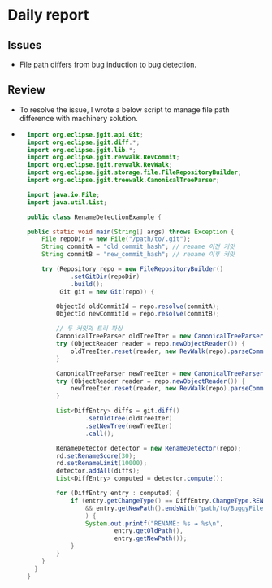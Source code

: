 # Daily report

## Issues

- File path differs from bug induction to bug detection.

## Review

- To resolve the issue, I wrote a below script to manage file path difference with machinery solution.

- ```java
    import org.eclipse.jgit.api.Git;
    import org.eclipse.jgit.diff.*;
    import org.eclipse.jgit.lib.*;
    import org.eclipse.jgit.revwalk.RevCommit;
    import org.eclipse.jgit.revwalk.RevWalk;
    import org.eclipse.jgit.storage.file.FileRepositoryBuilder;
    import org.eclipse.jgit.treewalk.CanonicalTreeParser;

    import java.io.File;
    import java.util.List;

    public class RenameDetectionExample {

    public static void main(String[] args) throws Exception {
        File repoDir = new File("/path/to/.git");
        String commitA = "old_commit_hash"; // rename 이전 커밋
        String commitB = "new_commit_hash"; // rename 이후 커밋

        try (Repository repo = new FileRepositoryBuilder()
                .setGitDir(repoDir)
                .build();
             Git git = new Git(repo)) {

            ObjectId oldCommitId = repo.resolve(commitA);
            ObjectId newCommitId = repo.resolve(commitB);

            // 두 커밋의 트리 파싱
            CanonicalTreeParser oldTreeIter = new CanonicalTreeParser();
            try (ObjectReader reader = repo.newObjectReader()) {
                oldTreeIter.reset(reader, new RevWalk(repo).parseCommit(oldCommitId).getTree());
            }

            CanonicalTreeParser newTreeIter = new CanonicalTreeParser();
            try (ObjectReader reader = repo.newObjectReader()) {
                newTreeIter.reset(reader, new RevWalk(repo).parseCommit(newCommitId).getTree());
            }

            List<DiffEntry> diffs = git.diff()
                    .setOldTree(oldTreeIter)
                    .setNewTree(newTreeIter)
                    .call();

            RenameDetector detector = new RenameDetector(repo);
            rd.setRenameScore(30);
            rd.setRenameLimit(10000);
            detector.addAll(diffs);
            List<DiffEntry> computed = detector.compute();

            for (DiffEntry entry : computed) {
                if (entry.getChangeType() == DiffEntry.ChangeType.RENAME
                    && entry.getNewPath().endsWith("path/to/BuggyFile")
                    ) {
                    System.out.printf("RENAME: %s → %s\n",
                            entry.getOldPath(),
                            entry.getNewPath());
                }
            }
        }
      }
    }
   ```
